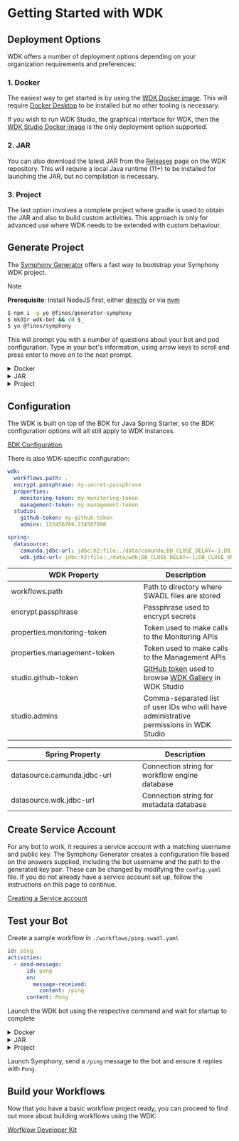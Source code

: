# Getting Started with WDK

## Deployment Options

WDK offers a number of deployment options depending on your organization requirements and preferences:

### 1. Docker <a href="#docker" id="docker"></a>

The easiest way to get started is by using the [WDK Docker image](https://hub.docker.com/r/finos/symphony-wdk/tags). This will require [Docker Desktop](https://www.docker.com/products/docker-desktop/) to be installed but no other tooling is necessary.

If you wish to run WDK Studio, the graphical interface for WDK, then the [WDK Studio Docker image](https://hub.docker.com/r/finos/symphony-wdk-studio/tags) is the only deployment option supported.

### 2. JAR <a href="#jar" id="jar"></a>

You can also download the latest JAR from the [Releases](https://github.com/finos/symphony-wdk/releases) page on the WDK repository. This will require a local Java runtime (11+) to be installed for launching the JAR, but no compilation is necessary.

### 3. Project <a href="#project" id="project"></a>

The last option involves a complete project where gradle is used to obtain the JAR and also to build custom activities. This approach is only for advanced use where WDK needs to be extended with custom behaviour.

## Generate Project

The [Symphony Generator](../../dev-tools/generator.md) offers a fast way to bootstrap your Symphony WDK project.

> [!NOTE]
> **Prerequisite**: Install NodeJS first, either [directly](https://nodejs.org) or via [nvm](https://github.com/nvm-sh/nvm)

```bash
$ npm i -g yo @finos/generator-symphony
$ mkdir wdk-bot && cd $_
$ yo @finos/symphony
```

This will prompt you with a number of questions about your bot and pod configuration. Type in your bot's information, using arrow keys to scroll and press enter to move on to the next prompt.

<details>
  <summary>Docker</summary>
```
 __   __     ___                 _
 \ \ / /__  / __|_  _ _ __  _ __| |_  ___ _ _ _  _
  \ V / _ \ \__ \ || | '  \| '_ \ ' \/ _ \ ' \ || |
   |_|\___/ |___/\_, |_|_|_| .__/_||_\___/_||_\_, |
                 |__/      |_|                |__/


Welcome to Symphony Generator v2.7.1
Application files will be generated in folder: /home/user/code/wdk-bot
______________________________________________________________________________________________________
? Enter your pod host mycompany.symphony.com
? Enter your bot username wdk-bot
? Select your type of application Workflow Application (WDK) Docker

Generating RSA keys...
   create symphony/publickey.pem
   create symphony/privatekey.pem
   create symphony/application.yaml
   create startup.sh

No change to package.json was detected. No package manager install will be executed.

You can now update the service account wdk-bot with the following public key on https://mycompany.symphony.com/admin-console :

-----BEGIN RSA PUBLIC KEY-----
MIICCgKCAgEA7wBwCGQm30vU7krseefqhwRkENQFk6dtL12pmxZ91d+IIBwVioUj
...
LqPq1P4cmTqyKeVphuQ3B2vPpEJoqr1XTykg2B/k67+nat+gEGFZVbkCAwEAAQ==
-----END RSA PUBLIC KEY-----

Your workflow bot has been successfully generated !

</details>

<details>
  <summary>JAR</summary>
1. Use Docker instructions
2. Download latest JAR from WDK GitHub repository's [Releases page](https://github.com/finos/symphony-wdk/releases)

</details>
<details>
  <summary>Project</summary>
```
 __   __     ___                 _
 \ \ / /__  / __|_  _ _ __  _ __| |_  ___ _ _ _  _
  \ V / _ \ \__ \ || | '  \| '_ \ ' \/ _ \ ' \ || |
   |_|\___/ |___/\_, |_|_|_| .__/_||_\___/_||_\_, |
                 |__/      |_|                |__/


Welcome to Symphony Generator v2.7.1
Application files will be generated in folder: /home/user/code/wdk-bot
______________________________________________________________________________________________________
? Enter your pod host mycompany.symphony.com
? Enter your bot username wdk-bot
? Select your type of application Workflow Application (WDK)

Generating RSA keys...
   create rsa/publickey.pem
   create rsa/privatekey.pem
   create gradle/wrapper/gradle-wrapper.jar
   create gradle/wrapper/gradle-wrapper.properties
   create lib/Readme.txt
   create src/main/java/org/acme/workflow/MyActivity.java
   create src/main/java/org/acme/workflow/MyActivityExecutor.java
   create gradlew
   create gradlew.bat
   create README.md
   create workflows/Readme.txt
   create workflows/ping.swadl.yaml
   create build.gradle
   create application.yaml

Running ./gradlew botJar in your project
> Task :botJar

BUILD SUCCESSFUL in 992ms
1 actionable task: 1 executed

You can now update the service account wdk-bot with the following public key:

-----BEGIN RSA PUBLIC KEY-----
MIICCgKCAgEA2bwlI1o0RI4Kl4hEicZlQcaxWOqTCc/K7+YGVYl8x/HA2wrqYuAI
..
SDiOiG6q7NK1h7e3/sMrh4U/sf5SO9CFzYHcQP3M38XPfn8UMn0ovi0CAwEAAQ==
-----END RSA PUBLIC KEY-----

Please submit these details to your pod administrator.
If you are a pod administrator, visit https://mycompany.symphony.com/admin-console

Your workflow bot has been successfully generated !

</details>

## Configuration

The WDK is built on top of the BDK for Java Spring Starter, so the BDK configuration options will all still apply to WDK instances.

[BDK Configuration](https://docs.developers.symphony.com/bots/getting-started/config)

There is also WDK-specific configuration:

```yaml
wdk:
  workflows.path: .
  encrypt.passphrase: my-secret-passphrase
  properties:
    monitoring-token: my-monitoring-token
    management-token: my-management-token
  studio:
    github-token: my-github-token
    admins: 123456789,234567890

spring:
  datasource:    
    camunda.jdbc-url: jdbc:h2:file:./data/camunda;DB_CLOSE_DELAY=-1;DB_CLOSE_ON_EXIT=FALSE
    wdk.jdbc-url: jdbc:h2:file:./data/wdk;DB_CLOSE_DELAY=-1;DB_CLOSE_ON_EXIT=FALSE
```

<table><thead><tr><th width="282">WDK Property</th><th>Description</th></tr></thead><tbody><tr><td>workflows.path</td><td>Path to directory where SWADL files are stored</td></tr><tr><td>encrypt.passphrase</td><td>Passphrase used to encrypt secrets</td></tr><tr><td>properties.monitoring-token</td><td>Token used to make calls to the Monitoring APIs</td></tr><tr><td>properties.management-token</td><td>Token used to make calls to the Management APIs</td></tr><tr><td>studio.github-token</td><td><a href="https://github.com/settings/tokens">GitHub token</a> used to browse <a href="https://github.com/finos/symphony-wdk-gallery">WDK Gallery</a> in WDK Studio</td></tr><tr><td>studio.admins</td><td>Comma-separated list of user IDs who will have administrative permissions in WDK Studio</td></tr></tbody></table>

<table><thead><tr><th width="279">Spring Property</th><th>Description</th></tr></thead><tbody><tr><td>datasource.camunda.jdbc-url</td><td>Connection string for workflow engine database</td></tr><tr><td>datasource.wdk.jdbc-url</td><td>Connection string for metadata database</td></tr></tbody></table>

## Create Service Account

For any bot to work, it requires a service account with a matching username and public key. The Symphony Generator creates a configuration file based on the answers supplied, including the bot username and the path to the generated key pair. These can be changed by modifying the `config.yaml` file. If you do not already have a service account set up, follow the instructions on this page to continue.

[Creating a Service account](https://docs.developers.symphony.com/bots/getting-started/creating-a-bot-user)

## Test your Bot

Create a sample workflow in `./workflows/ping.swadl.yaml`

```yaml
id: ping
activities:
  - send-message:
      id: pong
      on:
        message-received:
          content: /ping
      content: Pong
```

Launch the WDK bot using the respective command and wait for startup to complete

<details>
  <summary>Docker</summary>

```bash
$ ./startup.sh
```

</details>

<details>
  <summary>JAR</summary>

```bash
$ java -jar workflow-bot-app-1.6.3.jar # Update to acquired version
```
</details>

<details>
  <summary>Project</summary>

```bash
$ ./gradlew botJar
$ java -jar workflow-bot-app.jar
```
</details>

Launch Symphony, send a `/ping` message to the bot and ensure it replies with `Pong`.

## Build your Workflows

Now that you have a basic workflow project ready, you can proceed to find out more about building workflows using the WDK:

[Worfklow Developer Kit](./workflow-developer-kit.md)
